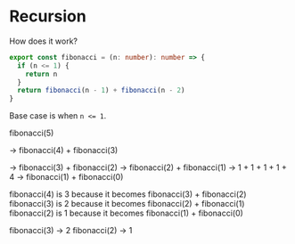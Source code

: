 # Recursion

How does it work?

```ts
export const fibonacci = (n: number): number => {
  if (n <= 1) {
    return n
  }
  return fibonacci(n - 1) + fibonacci(n - 2)
}
```

Base case is when `n <= 1`.

fibonacci(5)

-> fibonacci(4) + fibonacci(3)

-> fibonacci(3) + fibonacci(2)
-> fibonacci(2) + fibonacci(1) -> 1 + 1 + 1 + 1 + 4
-> fibonacci(1) + fibonacci(0)

fibonacci(4) is 3 because it becomes fibonacci(3) + fibonacci(2)
fibonacci(3) is 2 because it becomes fibonacci(2) + fibonacci(1)
fibonacci(2) is 1 because it becomes fibonacci(1) + fibonacci(0)

fibonacci(3) -> 2
fibonacci(2) -> 1
